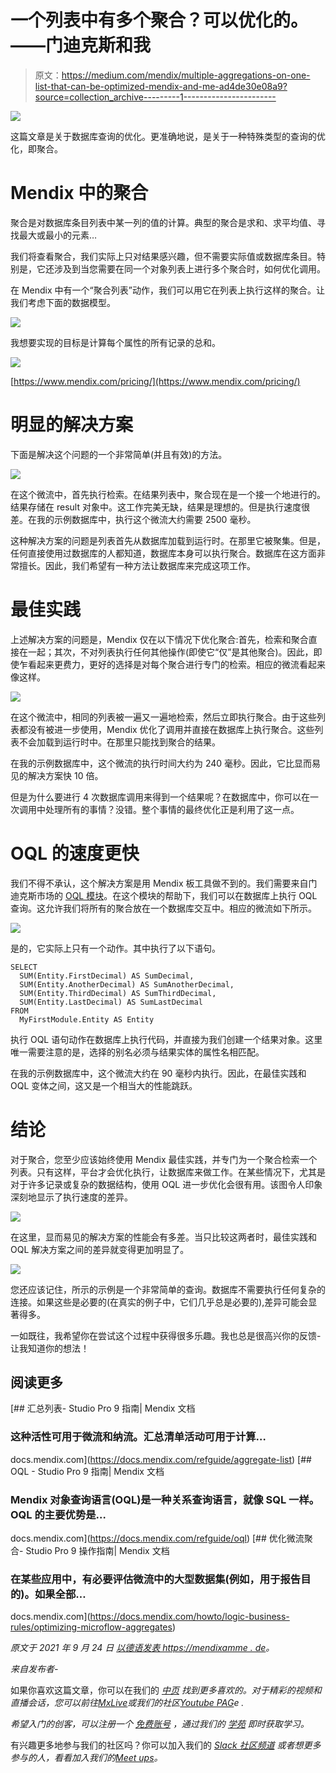 # 一个列表中有多个聚合？可以优化的。——门迪克斯和我

> 原文：<https://medium.com/mendix/multiple-aggregations-on-one-list-that-can-be-optimized-mendix-and-me-ad4de30e08a9?source=collection_archive---------1----------------------->

![](img/087737f2b4be114581449ee01ad4e49e.png)

这篇文章是关于数据库查询的优化。更准确地说，是关于一种特殊类型的查询的优化，即聚合。

# Mendix 中的聚合

聚合是对数据库条目列表中某一列的值的计算。典型的聚合是求和、求平均值、寻找最大或最小的元素…

我们将查看聚合，我们实际上只对结果感兴趣，但不需要实际值或数据库条目。特别是，它还涉及到当您需要在同一个对象列表上进行多个聚合时，如何优化调用。

在 Mendix 中有一个“聚合列表”动作，我们可以用它在列表上执行这样的聚合。让我们考虑下面的数据模型。

![](img/874586a219d6dd200d3bf37c0c475379.png)

我想要实现的目标是计算每个属性的所有记录的总和。

![](img/9095925fed5d19ba898085953e9245c7.png)

[https://www.mendix.com/pricing/](https://www.mendix.com/pricing/)

# 明显的解决方案

下面是解决这个问题的一个非常简单(并且有效)的方法。

![](img/17a16590681a61c750ee94f5f2f2f728.png)

在这个微流中，首先执行检索。在结果列表中，聚合现在是一个接一个地进行的。结果存储在 result 对象中。这工作完美无缺，结果是理想的。但是执行速度很差。在我的示例数据库中，执行这个微流大约需要 2500 毫秒。

这种解决方案的问题是列表首先从数据库加载到运行时。在那里它被聚集。但是，任何直接使用过数据库的人都知道，数据库本身可以执行聚合。数据库在这方面非常擅长。因此，我们希望有一种方法让数据库来完成这项工作。

# 最佳实践

上述解决方案的问题是，Mendix 仅在以下情况下优化聚合:首先，检索和聚合直接在一起；其次，不对列表执行任何其他操作(即使它“仅”是其他聚合)。因此，即使乍看起来更费力，更好的选择是对每个聚合进行专门的检索。相应的微流看起来像这样。

![](img/0d646d0f81523acdd58f077f9a4b0735.png)

在这个微流中，相同的列表被一遍又一遍地检索，然后立即执行聚合。由于这些列表都没有被进一步使用，Mendix 优化了调用并直接在数据库上执行聚合。这些列表不会加载到运行时中。在那里只能找到聚合的结果。

在我的示例数据库中，这个微流的执行时间大约为 240 毫秒。因此，它比显而易见的解决方案快 10 倍。

但是为什么要进行 4 次数据库调用来得到一个结果呢？在数据库中，你可以在一次调用中处理所有的事情？没错。整个事情的最终优化正是利用了这一点。

# OQL 的速度更快

我们不得不承认，这个解决方案是用 Mendix 板工具做不到的。我们需要来自门迪克斯市场的 [OQL 模块](https://marketplace.mendix.com/link/component/66876)。在这个模块的帮助下，我们可以在数据库上执行 OQL 查询。这允许我们将所有的聚合放在一个数据库交互中。相应的微流如下所示。

![](img/8048b07a2e9e0cecdf92f6acaa2ba408.png)

是的，它实际上只有一个动作。其中执行了以下语句。

```
SELECT
  SUM(Entity.FirstDecimal) AS SumDecimal,
  SUM(Entity.AnotherDecimal) AS SumAnotherDecimal,
  SUM(Entity.ThirdDecimal) AS SumThirdDecimal,
  SUM(Entity.LastDecimal) AS SumLastDecimal
FROM
  MyFirstModule.Entity AS Entity
```

执行 OQL 语句动作在数据库上执行代码，并直接为我们创建一个结果对象。这里唯一需要注意的是，选择的别名必须与结果实体的属性名相匹配。

在我的示例数据库中，这个微流大约在 90 毫秒内执行。因此，在最佳实践和 OQL 变体之间，这又是一个相当大的性能跳跃。

# 结论

对于聚合，您至少应该始终使用 Mendix 最佳实践，并专门为一个聚合检索一个列表。只有这样，平台才会优化执行，让数据库来做工作。在某些情况下，尤其是对于许多记录或复杂的数据结构，使用 OQL 进一步优化会很有用。该图令人印象深刻地显示了执行速度的差异。

![](img/468ca2808508a1011801aa03fdab2183.png)

在这里，显而易见的解决方案的性能会有多差。当只比较这两者时，最佳实践和 OQL 解决方案之间的差异就变得更加明显了。

![](img/24823d3a8a393376719a9ea43ccfa79e.png)

您还应该记住，所示的示例是一个非常简单的查询。数据库不需要执行任何复杂的连接。如果这些是必要的(在真实的例子中，它们几乎总是必要的),差异可能会显著得多。

一如既往，我希望你在尝试这个过程中获得很多乐趣。我也总是很高兴你的反馈-让我知道你的想法！

## 阅读更多

 [## 汇总列表- Studio Pro 9 指南| Mendix 文档

### 这种活性可用于微流和纳流。汇总清单活动可用于计算…

docs.mendix.com](https://docs.mendix.com/refguide/aggregate-list)  [## OQL - Studio Pro 9 指南| Mendix 文档

### Mendix 对象查询语言(OQL)是一种关系查询语言，就像 SQL 一样。OQL 的主要优势是…

docs.mendix.com](https://docs.mendix.com/refguide/oql)  [## 优化微流聚合- Studio Pro 9 操作指南| Mendix 文档

### 在某些应用中，有必要评估微流中的大型数据集(例如，用于报告目的)。如果全部…

docs.mendix.com](https://docs.mendix.com/howto/logic-business-rules/optimizing-microflow-aggregates) 

*原文于 2021 年 9 月 24 日* [*以德语发表 https://mendixamme . de*](https://mendixandme.de/index.php/2021/09/24/mehrere-aggregationen-auf-einer-liste-das-laesst-sich-optimieren/)*。*

*来自发布者-*

如果你喜欢这篇文章，你可以在我们的 [*中页*](https://medium.com/mendix) *找到更多喜欢的。对于精彩的视频和直播会话，您可以前往*[*MxLive*](https://www.mendix.com/live/)*或我们的社区*[*Youtube PAG*](https://www.youtube.com/c/MendixCommunity/community)*e .*

*希望入门的创客，可以注册一个* [*免费账号*](https://signup.mendix.com/link/signup/?source=direct) *，通过我们的* [*学苑*](https://academy.mendix.com/link/home) *即时获取学习。*

有兴趣更多地参与我们的社区吗？你可以加入我们的 [*Slack 社区频道*](https://join.slack.com/t/mendixcommunity/shared_invite/zt-hwhwkcxu-~59ywyjqHlUHXmrw5heqpQ) *或者想更多参与的人，看看加入我们的*[*Meet ups*](https://developers.mendix.com/meetups/#meetupsNearYou)*。*